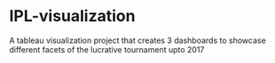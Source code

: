 # IPL-visualization
A tableau visualization project that creates 3 dashboards to showcase different facets of the lucrative tournament upto 2017
